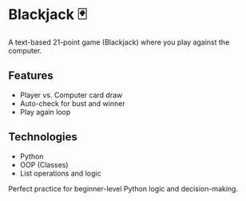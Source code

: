# Blackjack 🃏

A text-based 21-point game (Blackjack) where you play against the computer.

## Features
- Player vs. Computer card draw
- Auto-check for bust and winner
- Play again loop

## Technologies
- Python
- OOP (Classes)
- List operations and logic

Perfect practice for beginner-level Python logic and decision-making.
